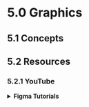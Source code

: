 # 5.0 Graphics

## 5.1 Concepts


## 5.2 Resources

### 5.2.1 YouTube

<details>
  <summary><strong>Figma Tutorials</strong></summary>

1. [ ] [Getting Started](https://www.youtube.com/watch?v=Cx2dkpBxst8&list=PLXDU_eVOJTx7QHLShNqIXL1Cgbxj7HlN4&index=1) ☆☆☆☆☆
1. [ ] [The Basics](https://www.youtube.com/watch?v=5i-ebNTjad8&list=PLXDU_eVOJTx6zk5MDarIs0asNoZqlRG23) ☆☆☆☆☆
1. [ ] [Components](https://www.youtube.com/watch?v=k74IrUNaJVk&list=PLXDU_eVOJTx5LSjOmeBYMuvaa4UayfMe4) ☆☆☆☆☆
1. [ ] [Prototyping & Collaboration](https://www.youtube.com/watch?v=NooR1uqCgtg&list=PLXDU_eVOJTx7aqRW3Skp1aRT9ktC3ctqA) ☆☆☆☆☆

</details>
